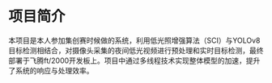 # 项目简介
本项目是本人参加集创赛时候做的系统，利用低光照增强算法（SCI）与YOLOv8目标检测相结合，对摄像头采集的夜间低光视频进行预处理和实时目标检测，最终部署于飞腾ft/2000开发板上。项目中通过多线程技术实现整体模型的加速，提升了系统的响应与处理效率。

